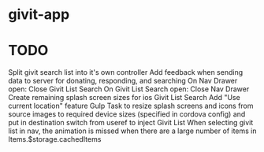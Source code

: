 givit-app
=========

TODO
====
Split givit search list into it's own controller
Add feedback when sending data to server for donating, responding, and searching
On Nav Drawer open: Close Givit List Search
On Givit List Search open: Close Nav Drawer
Create remaining splash screen sizes for ios
Givit List Search
  Add "Use current location" feature
Gulp
  Task to resize splash screens and icons from source images to required device sizes (specified in cordova config) and put in destination
  switch from useref to inject
Givit List
  When selecting givit list in nav, the animation is missed when there are a large number of items in Items.$storage.cachedItems